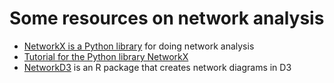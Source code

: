 # Some resources on network analysis

* [NetworkX is a Python library](https://networkx.github.io/documentation.html) for doing network analysis
* [Tutorial for the Python library NetworkX](https://networkx.readthedocs.io/en/networkx-1.11/tutorial/tutorial.html)
* [NetworkD3](https://christophergandrud.github.io/networkD3/) is an R package that creates network diagrams in D3
